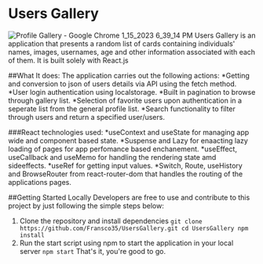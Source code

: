 # Users Gallery


![Profile Gallery - Google Chrome 1_15_2023 6_39_14 PM](https://user-images.githubusercontent.com/62514538/212557504-492ae056-7d64-4512-9b0b-30fe998547f1.png)
Users Gallery is an application that presents a random list of cards containing individuals' names, images, usernames, age and other information associated with each of them. It is built solely with React.js 

##What It does:
The application carries out the following actions:
*Getting and conversion to json of users details via API using the fetch method.
*User login authentication using localstorage.
*Built in pagination to browse through gallery list.
*Selection of favorite users upon authentication in a seperate list from the general profile list.
*Search functionality to filter through users and return a specified user/users.

###React technologies used:
*useContext and useState for managing app wide and component based state.
*Suspense and Lazy for enaacting lazy loading of pages for app perfomance based enchanement.
*useEffect, useCallback and useMemo for handling the rendering state amd sideeffects.
*useRef for getting input values.
*Switch, Route, useHistory and BrowseRouter from react-router-dom that handles the routing of the applications pages.

##Getting Started Locally
Developers are free to use and contribute to this project by just following the simple steps below:
1. Clone the repository and install dependencies
`
git clone https://github.com/Fransco35/UsersGallery.git
cd UsersGallery
npm install
`
2. Run the start script using npm to start the application in your local server
`
npm start
`
That's it, you're good to go.

